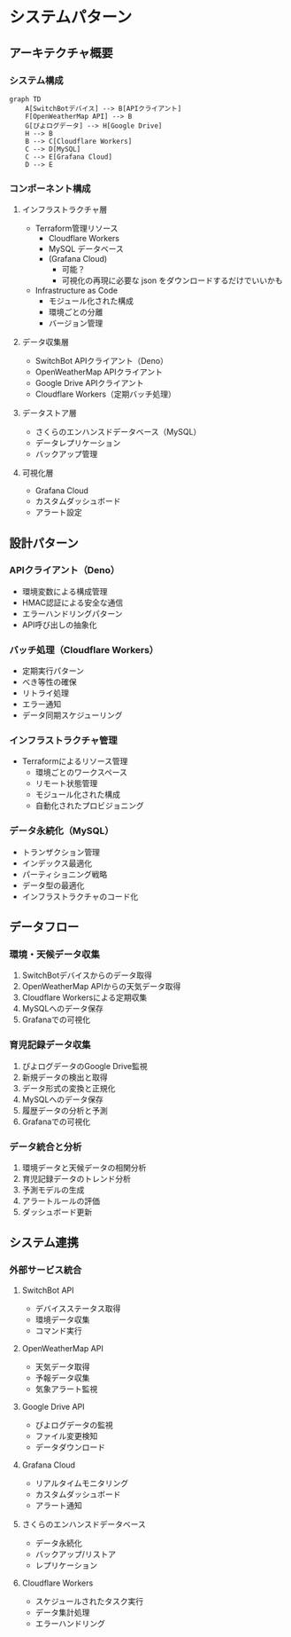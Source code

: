 # システムパターン

## アーキテクチャ概要

### システム構成

```mermaid
graph TD
    A[SwitchBotデバイス] --> B[APIクライアント]
    F[OpenWeatherMap API] --> B
    G[ぴよログデータ] --> H[Google Drive]
    H --> B
    B --> C[Cloudflare Workers]
    C --> D[MySQL]
    C --> E[Grafana Cloud]
    D --> E
```

### コンポーネント構成

1. インフラストラクチャ層
   - Terraform管理リソース
     - Cloudflare Workers
     - MySQL データベース
     - (Grafana Cloud)
       - 可能？
       - 可視化の再現に必要な json をダウンロードするだけでいいかも
   - Infrastructure as Code
     - モジュール化された構成
     - 環境ごとの分離
     - バージョン管理

2. データ収集層
   - SwitchBot APIクライアント（Deno）
   - OpenWeatherMap APIクライアント
   - Google Drive APIクライアント
   - Cloudflare Workers（定期バッチ処理）

3. データストア層
   - さくらのエンハンスドデータベース（MySQL）
   - データレプリケーション
   - バックアップ管理

4. 可視化層
   - Grafana Cloud
   - カスタムダッシュボード
   - アラート設定

## 設計パターン

### APIクライアント（Deno）

- 環境変数による構成管理
- HMAC認証による安全な通信
- エラーハンドリングパターン
- API呼び出しの抽象化

### バッチ処理（Cloudflare Workers）

- 定期実行パターン
- べき等性の確保
- リトライ処理
- エラー通知
- データ同期スケジューリング

### インフラストラクチャ管理

- Terraformによるリソース管理
  - 環境ごとのワークスペース
  - リモート状態管理
  - モジュール化された構成
  - 自動化されたプロビジョニング

### データ永続化（MySQL）

- トランザクション管理
- インデックス最適化
- パーティショニング戦略
- データ型の最適化
- インフラストラクチャのコード化

## データフロー

### 環境・天候データ収集

1. SwitchBotデバイスからのデータ取得
2. OpenWeatherMap APIからの天気データ取得
3. Cloudflare Workersによる定期収集
4. MySQLへのデータ保存
5. Grafanaでの可視化

### 育児記録データ収集

1. ぴよログデータのGoogle Drive監視
2. 新規データの検出と取得
3. データ形式の変換と正規化
4. MySQLへのデータ保存
5. 履歴データの分析と予測
6. Grafanaでの可視化

### データ統合と分析

1. 環境データと天候データの相関分析
2. 育児記録データのトレンド分析
3. 予測モデルの生成
4. アラートルールの評価
5. ダッシュボード更新

## システム連携

### 外部サービス統合

1. SwitchBot API
   - デバイスステータス取得
   - 環境データ収集
   - コマンド実行

2. OpenWeatherMap API
   - 天気データ取得
   - 予報データ収集
   - 気象アラート監視

3. Google Drive API
   - ぴよログデータの監視
   - ファイル変更検知
   - データダウンロード

4. Grafana Cloud
   - リアルタイムモニタリング
   - カスタムダッシュボード
   - アラート通知

5. さくらのエンハンスドデータベース
   - データ永続化
   - バックアップ/リストア
   - レプリケーション

6. Cloudflare Workers
   - スケジュールされたタスク実行
   - データ集計処理
   - エラーハンドリング
